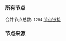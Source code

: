 ### 所有节点
合并节点总数: `1204`
[节点链接](https://raw.githubusercontent.com/rzhy1/11/master/sub/sub_merge_base64.txt)

### 节点来源